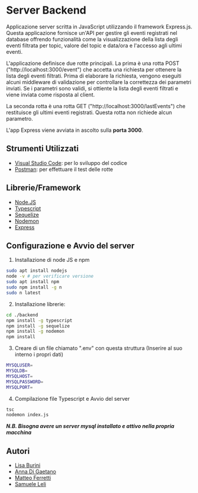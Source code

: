 
# Server Backend

Applicazione server scritta in JavaScript utilizzando il framework Express.js. Questa applicazione fornisce un'API per gestire gli eventi registrati nel database offrendo funzionalità come la visualizzazione della lista degli eventi filtrata per topic, valore del topic e data/ora e l'accesso agli ultimi eventi.

L'applicazione definisce due rotte principali. La prima è una rotta POST ("http://localhost:3000/event") che accetta una richiesta per ottenere la lista degli eventi filtrati. Prima di elaborare la richiesta, vengono eseguiti alcuni middleware di validazione per controllare la correttezza dei parametri inviati. Se i parametri sono validi, si ottiente la lista degli eventi filtrati e viene inviata come risposta al client.

La seconda rotta è una rotta GET ("http://localhost:3000/lastEvents") che restituisce gli ultimi eventi registrati. Questa rotta non richiede alcun parametro.

L'app Express viene avviata in ascolto sulla **porta 3000**.

## Strumenti Utilizzati 

* [Visual Studio Code](https://code.visualstudio.com/): per lo sviluppo del codice
* [Postman](https://www.postman.com/): per effettuare il test delle rotte

## Librerie/Framework

* [Node.JS](https://nodejs.org/en/)
* [Typescript](https://www.typescriptlang.org/)
* [Sequelize](https://sequelize.org/) 
* [Nodemon](https://nodemon.io/)
* [Express](http://expressjs.com/) 

## Configurazione e Avvio del server
1) Installazione di node JS e npm
  ```bash
  sudo apt install nodejs
  node -v # per verificare versione
  sudo apt install npm
  sudo npm install -g n
  sudo n latest
  ``` 
2) Installazione librerie:
  ```bash
  cd ./backend
  npm install -g typescript​
  npm install -g sequelize
  npm install -g nodemon
  npm install
  ```
  3) Creare di un file chiamato ".env" con questa struttura
  (Inserire al suo interno i propri dati) 
  ```bash
  MYSQLUSER=
  MYSQLDB=
  MYSQLHOST=
  MYSQLPASSWORD=
  MYSQLPORT=
  ```

4) Compilazione file Typescript e Avvio del server

  ```bash
  tsc
  nodemon index.js
  ```



**_N.B. Bisogna avere un server mysql installato e attivo nella propria macchina_**

## Autori

- [Lisa Burini](https://github.com/lisaburini)
- [Anna Di Gaetano](https://github.com/Annadiga)
- [Matteo Ferretti](https://github.com/MatteoFerretti98)
- [Samuele Leli](https://github.com/samueleleli)
